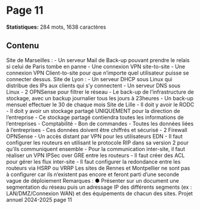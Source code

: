 # Page 11

**Statistiques:** 284 mots, 1638 caractères

## Contenu

Site de Marseilles : - Un serveur Mail de Back-up pouvant prendre le relais si celui de Paris tombe en panne - Une connexion VPN site-to-site - Une connexion VPN Client-to-site pour que n’importe quel utilisateur puisse se connecter dessus. Site de Lyon : - Un serveur DHCP sous Linux qui distribue des IPs aux clients qui s’y connectent - Un serveur DNS sous Linux - 2 OPNSense pour filtrer le réseau - Le back-up de l’infrastructure de stockage, avec un backup journalier tous les jours à 23heures - Un back-up mensuel effectuer le 30 de chaque mois Site de Lille - Il doit y avoir le RODC - Il doit y avoir un stockage partagé UNIQUEMENT pour la direction de l’entreprise - Ce stockage partagé contiendra toutes les informations de l’entreprises - Comptabilité - Bon de commandes - Toutes les données liées à l’entreprises - Ces données doivent être chiffrés et sécurisé - 2 Firewall OPNSense - Un accès distant par VPN pour les utilisateurs EDN - Il faut configurer les routeurs en utilisant le protocole RIP dans sa version 2 pour qu’ils communiquent ensemble - Pour la communication inter-site, il faut réaliser un VPN IPSec over GRE entre les routeurs - Il faut créer des ACL pour gérer les flux inter-site - Il faut configurer la redondance entre les routeurs via HSRP ou VRRP Les sites de Rennes et Montpellier ne sont pas à configurer car ils n’existent pas encore et feront parti d’une seconde vague de déploiement Remarques : ● Présenter sur un document une segmentation du réseau puis un adressage IP des différents segments (ex : LAN/DMZ/Connexion WAN) et des équipements de chacun des sites. Projet annuel 2024-2025 page 11